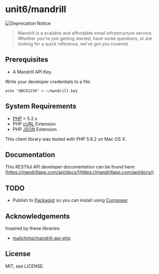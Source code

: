 # unit6/mandrill 

![Deprecation Notice](http://imgur.com/Eh4bAFP.jpg "Deprecated")

> Mandrill is a scalable and affordable email infrastructure service. Whether you're just getting started, have some questions, or are looking for a quick reference, we've got you covered.


## Prerequisites

- A Mandrill API Key.

Write your developer credentials to a file:

	echo "ABCD1234" > ~/mandrill.key


## System Requirements

- [PHP](http://www.php.net/) > 5.2.x
- PHP [cURL](http://www.php.net/curl) Extension
- PHP [JSON](http://www.php.net/json) Extension

This client library was tested with PHP 5.6.2 on Mac OS X.

## Documentation

This RESTful API developer documentation can be found here:
[https://mandrillapp.com/api/docs/](https://mandrillapp.com/api/docs/)


## TODO

- Publish to [Packagist](https://packagist.org/) so you can install using [Composer](https://getcomposer.org/).


## Acknowledgements

Inspired by these libraries:

- [mailchimp/mandrill-api-php](https://bitbucket.org/mailchimp/mandrill-api-php)

License
------------

MIT, see LICENSE.